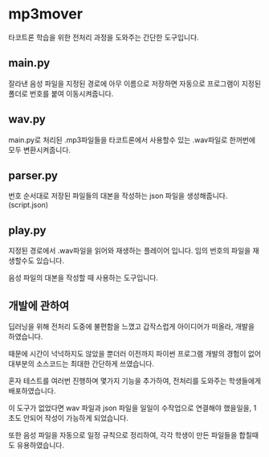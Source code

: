# mp3mover
타코트론 학습을 위한 전처리 과정을 도와주는 간단한 도구입니다.

## main.py
잘라낸 음성 파일을 지정된 경로에 아무 이름으로 저장하면 자동으로 프로그램이 지정된 폴더로 번호를 붙여 이동시켜줍니다.

## wav.py
main.py로 처리된 .mp3파일들을 타코트론에서 사용할수 있는 .wav파일로 한꺼번에 모두 변환시켜줍니다.

## parser.py
번호 순서대로 저장된 파일들의 대본을 작성하는 json 파일을 생성해줍니다. (script.json)

## play.py
지정된 경로에서 .wav파일을 읽어와 재생하는 플레이어 입니다. 임의 번호의 파일을 재생할수도 있습니다.

음성 파일의 대본을 작성할 때 사용하는 도구입니다.


## 개발에 관하여
딥러닝을 위해 전처리 도중에 불편함을 느꼈고 갑작스럽게 아이디어가 떠올라, 개발을 하였습니다.

때문에 시간이 넉넉하지도 않았을 뿐더러 이전까지 파이썬 프로그램 개발의 경험이 없어 대부분의 소스코드는 최대한 간단하게 쓰였습니다.

혼자 테스트를 여러번 진행하며 몇가지 기능을 추가하여, 전처리를 도와주는 학생들에게 배포하였습니다.

이 도구가 없었다면 wav 파일과 json 파일을 일일이 수작업으로 연결해야 했을일을, 1초도 안되어 작성이 가능하게 되었습니다.

또한 음성 파일을 자동으로 일정 규칙으로 정리하여, 각각 학생이 만든 파일들을 합칠때도 유용하였습니다.
